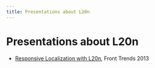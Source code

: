 ```yaml
---
title: Presentations about L20n
---
```


Presentations about L20n
========================

 - [Responsive Localization with L20n](http://l20n.github.io/preso/responsive/), Front Trends 2013
